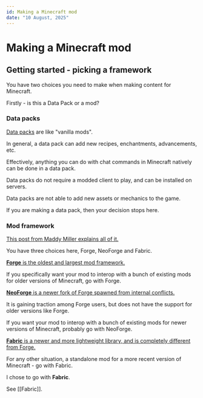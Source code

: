 ```yaml
---
id: Making a Minecraft mod
date: "10 August, 2025"
---
```


# Making a Minecraft mod

## Getting started - picking a framework

You have two choices you need to make when making content for Minecraft.

Firstly - is this a Data Pack or a mod?

### Data packs

[Data packs](https://minecraft.wiki/w/Data_pack) are like "vanilla mods".

In general, a data pack can add new recipes, enchantments, advancements, etc.

Effectively, anything you can do with chat commands in Minecraft natively can
be done in a data pack.

Data packs do not require a modded client to play, and can be installed on servers.

Data packs are not able to add new assets or mechanics to the game.

If you are making a data pack, then your decision stops here.

### Mod framework

[This post from Maddy Miller explains all of it.](https://madelinemiller.dev/blog/forge-vs-fabric/)

You have three choices here, Forge, NeoForge and Fabric.

[**Forge** is the oldest and largest mod framework.](https://github.com/MinecraftForge/MinecraftForge)

If you specifically want your mod to interop with a bunch of existing mods for
older versions of Minecraft, go with Forge.

[**NeoForge** is a newer fork of Forge spawned from internal conflicts.](https://github.com/neoforged/NeoForge)

It is gaining traction among Forge users, but does not have the support for
older versions like Forge.

If you want your mod to interop with a bunch of existing mods for newer
versions of Minecraft, probably go with NeoForge.

[**Fabric** is a newer and more lightweight library, and is completely different from Forge.](https://github.com/FabricMC/fabric)

For any other situation, a standalone mod for a more recent version of
Minecraft - go with Fabric.

I chose to go with **Fabric**.

See [[Fabric]].

